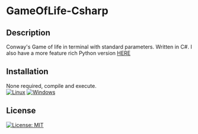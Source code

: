 # GameOfLife-Csharp
## Description
Conway's Game of life in terminal with standard parameters.
Written in C#. I also have a more feature rich Python version [HERE](https://github.com/Kkomek21/Conways-Game-of-Life-Python-)
## Installation
None required, compile and execute.\
[![Linux](https://svgshare.com/i/Zhy.svg)](https://svgshare.com/i/Zhy.svg) [![Windows](https://svgshare.com/i/ZhY.svg)](https://svgshare.com/i/ZhY.svg)
## License
[![License: MIT](https://img.shields.io/badge/License-MIT-yellow.svg)](https://opensource.org/licenses/MIT)
